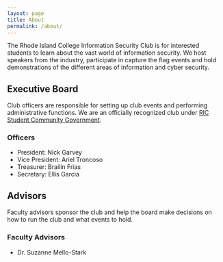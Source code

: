 ```yaml
---
layout: page
title: About
permalink: /about/
---
```


The Rhode Island College Information Security Club is for interested students to learn about the vast world of information security. We host speakers from the industry, participate in capture the flag events and hold demonstrations of the different areas of information and cyber security.

Executive Board
---------------

Club officers are responsible for setting up club events and performing administrative functions.
We are an officially recognized club under [RIC Student Community Government](https://www.ricscg.org/).

### Officers
 - President: Nick Garvey
 - Vice President: Ariel Troncoso
 - Treasurer: Brailin Frias
 - Secretary: Ellis Garcia

Advisors
--------

Faculty advisors sponsor the club and help the board make decisions on how to run the club and what events to hold.

### Faculty Advisors
 - Dr. Suzanne Mello-Stark

